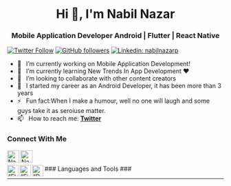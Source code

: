 <h1 align="center"> Hi 👋, I'm Nabil Nazar</h1>
<h3 align="center">Mobile Application Developer Android | Flutter | React Native </h3>

<!--[![Youtube](https://img.shields.io/static/v1?label=JohannesMilke&message=Subscribe&logo=YouTube&color=FF0000&style=for-the-badge)][youtube]-->
[![Twitter Follow](https://img.shields.io/twitter/follow/nabilnazarp?color=1DA1F2&label=Followers&logo=twitter&style=for-the-badge)][twitter]
[![GitHub followers](https://img.shields.io/github/followers/nabilnazar?logo=GitHub&style=for-the-badge)][github] 
[![Linkedin: nabilnazarp](https://img.shields.io/badge/-CONNECT-blue?style=for-the-badge&logo=Linkedin&link=https://www.linkedin.com/in/nabilnazarp/)][linkedin]

- 🔭 &ensp;I’m currently working on Mobile Application Development!
- 🌱 &ensp;I’m currently learning New Trends In App Development ❤️
- 👯 &ensp;I’m looking to collaborate with other content creators
- 🗿 &ensp;I started my career as an Android Developer, it has been more than 3 years
- ⚡ &ensp;Fun fact:When I make a humour, well no one will laugh and some guys take it as seroiuse matter. 
- 📫 &ensp;How to reach me: [**Twitter**][twitter]

### Connect With Me

<!--[<img align="left" alt="Johannes Milke | Website" width="28px" src="https://firebasestorage.googleapis.com/v0/b/web-johannesmilke.appspot.com/o/other%2Fsocial%2Fwebsite.png?alt=media" />][website]-->
<!--[<img align="left" alt="Johannes Milke | YouTube" width="28px" src="https://firebasestorage.googleapis.com/v0/b/web-johannesmilke.appspot.com/o/other%2Fsocial%2Fyoutube.png?alt=media" />][youtube]-->
[<img align="left" alt="Nabil Nazar | Twitter" width="28px" src="https://firebasestorage.googleapis.com/v0/b/web-nabilnazarp.appspot.com/o/other%2Fsocial%2Ftwitter.png?alt=media" />][twitter]
[<img align="left" alt="Nabil Nazar | LinkedIn" width="28px" src="https://firebasestorage.googleapis.com/v0/b/web-nabilnazar.appspot.com/o/other%2Fsocial%2Flinkedin.png?alt=media" />][linkedin]

<!--[<img align="left" alt="Johannes Milke | Instagram" width="28px" src="https://firebasestorage.googleapis.com/v0/b/web-johannesmilke.appspot.com/o/other%2Fsocial%2Finstagram.png?alt=media" />][instagram]
[<img align="left" alt="Johannes Milke | Facebook" width="28px" src="https://firebasestorage.googleapis.com/v0/b/web-johannesmilke.appspot.com/o/other%2Fsocial%2Ffacebook.png?alt=media" />][facebook]
[<img align="left" alt="Johannes Milke | Medium" width="28px" src="https://firebasestorage.googleapis.com/v0/b/web-johannesmilke.appspot.com/o/other%2Fsocial%2Fmedium.png?alt=media" />][medium] -->


<br />
<br />
### Languages and Tools ###
<img align="left" alt=“Flutter” width="26px" src="https://www.vectorlogo.zone/logos/flutterio/flutterio-icon.svg" />
<img align="left" alt=“Firebase” width="26px" src="https://www.vectorlogo.zone/logos/firebase/firebase-icon.svg" />
<img align="left" alt=“Dart” width="26px" src="https://www.vectorlogo.zone/logos/dartlang/dartlang-icon.svg" />




---

<!--### 📺 &ensp;Latest YouTube Videos

<!-- YOUTUBE:START
- [Flutter Tutorial - 1/2 Quiz App UI](https://www.youtube.com/watch?v=gSvd-i0JSsU)
- [Flutter Tutorial - Notification Badge Icon [2021]](https://www.youtube.com/watch?v=-mYLjTYn4ZA)
- [Flutter Tutorial - Sliver App Bar & Collapsing Toolbar [2021]](https://www.youtube.com/watch?v=s_3ak-4u43E)
- [Flutter Tutorial - Flutter Web Chat UI With StreamChat - Response Web App 3/3](https://www.youtube.com/watch?v=zjfJaicmLSI)
- [Flutter Tutorial - Video Player - Fullscreen, Portrait & Landscape](https://www.youtube.com/watch?v=x0ZNQ0YXyfE)
<!-- YOUTUBE:END -->

<!--➡️ &ensp;[More Videos...](https://youtube.com/JohannesMilke/videos) 

---

<!--### 📚 &ensp;Latest Medium Articles

<!-- BLOG-POST-LIST:START -->
<!--- [Chip widget: Material Design with Flutter](https://medium.com/flutter-community/chip-widget-material-design-with-flutter-4a834553c9ab?source=rss-1d0dd7b62afc------2)
<!-- BLOG-POST-LIST:END -->

<!--➡️ &ensp;[More Articles...](https://medium.com/@JohannesMilke)


<!--[website]: https://johannesmilke.com-->
[twitter]: https://twitter.com/nabilnazarp
<!--[youtube]: https://www.youtube.com/channel/UC0FD2apauvegCcsvqIBceLA?sub_confirmation=1-->
[linkedin]: https://linkedin.com/in/nabilnazarp
[github]: https://github.com/nabilnazar
<!--[instagram]: https://www.instagram.com/johannesmilke
[facebook]: https://www.facebook.com/real.JohannesMilke 
